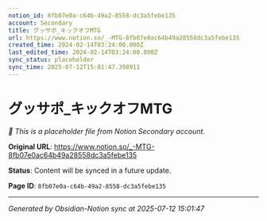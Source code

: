 ```yaml
---
notion_id: 8fb07e0a-c64b-49a2-8558-dc3a5febe135
account: Secondary
title: グッサポ_キックオフMTG
url: https://www.notion.so/_-MTG-8fb07e0ac64b49a28558dc3a5febe135
created_time: 2024-02-14T03:24:00.000Z
last_edited_time: 2024-02-14T03:24:00.000Z
sync_status: placeholder
sync_time: 2025-07-12T15:01:47.398911
---
```


# グッサポ_キックオフMTG

*🔄 This is a placeholder file from Notion Secondary account.*

**Original URL**: https://www.notion.so/_-MTG-8fb07e0ac64b49a28558dc3a5febe135

**Status**: Content will be synced in a future update.

**Page ID**: `8fb07e0a-c64b-49a2-8558-dc3a5febe135`

---

*Generated by Obsidian-Notion sync at 2025-07-12 15:01:47*
